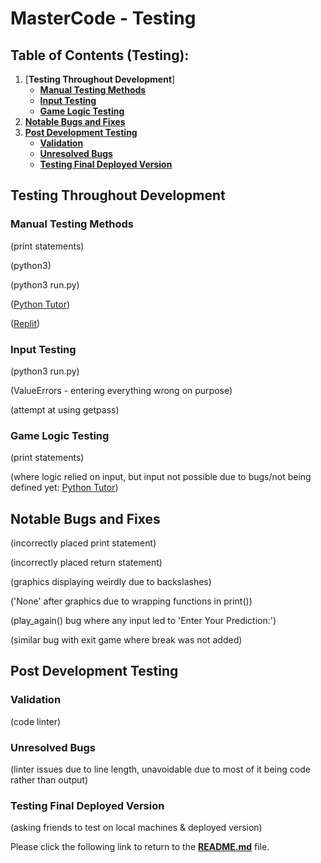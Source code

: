 # **MasterCode - Testing**

## **Table of Contents (Testing):**

1. [**Testing Throughout Development**]
   - [**Manual Testing Methods**](#manual-testing-methods)
   - [**Input Testing**](#input-testing)
   - [**Game Logic Testing**](#game-logic-testing)
1. [**Notable Bugs and Fixes**](#notable-bugs-and-fixes)
1. [**Post Development Testing**](#post-development-testing)
   - [**Validation**](#validation)
   - [**Unresolved Bugs**](#unresolved-bugs)
   - [**Testing Final Deployed Version**](#testing-final-deployed-versiontesting)

## **Testing Throughout Development**

### **Manual Testing Methods**

(print statements)

(python3)

(python3 run.py)

([Python Tutor](https://pythontutor.com/python-debugger.html#mode=edit))

([Replit](https://replit.com/~))

### **Input Testing**

(python3 run.py)

(ValueErrors - entering everything wrong on purpose)

(attempt at using getpass)

### **Game Logic Testing**

(print statements)

(where logic relied on input, but input not possible due to bugs/not being defined yet: [Python Tutor](https://pythontutor.com/python-debugger.html#mode=edit))

## **Notable Bugs and Fixes**

(incorrectly placed print statement)

(incorrectly placed return statement)

(graphics displaying weirdly due to backslashes)

('None' after graphics due to wrapping functions in print())

(play_again() bug where any input led to 'Enter Your Prediction:')

(similar bug with exit game where break was not added)

## **Post Development Testing**

### **Validation**

(code linter)

### **Unresolved Bugs**

(linter issues due to line length, unavoidable due to most of it being code rather than output)

### **Testing Final Deployed Version**

(asking friends to test on local machines & deployed version)

Please click the following link to return to the [**README.md**](README.md) file.
